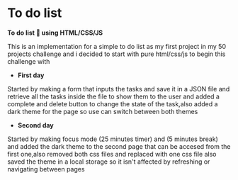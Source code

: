 # To do list 
**To do list 📃 using HTML/CSS/JS**

This is an implementation for a simple to do list as my first project in my 50 projects challenge and i decided to start with pure html/css/js to begin this challenge with

+ **First day**


Started by making a form that inputs the tasks and save it in a JSON file and retrieve all the tasks inside the file to show them
to the user and added a complete and delete button to change the state of the task,also added a dark theme for the page so use can switch between both themes

+ **Second day**


Started by making focus mode (25 minutes timer) and (5 minutes break) and added the dark theme to the second page that can be accesed from the first one,also removed both css files and replaced with one css file
also saved the theme in a local storage so it isn't affected by refreshing or navigating between pages 
